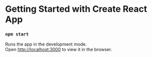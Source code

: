 # Getting Started with Create React App



### `npm start`

Runs the app in the development mode.\
Open [http://localhost:3000](http://localhost:3000) to view it in the browser.

